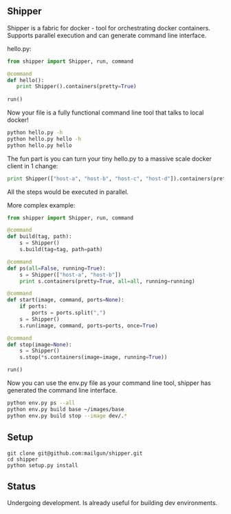 Shipper
-------
Shipper is a fabric for docker - tool for orchestrating docker containers.
Supports parallel execution and can generate command line interface.

hello.py:
```python
from shipper import Shipper, run, command

@command
def hello():
   print Shipper().containers(pretty=True)
 
run() 
```

Now your file is a fully functional command line tool that talks to local docker!

```bash
python hello.py -h
python hello.py hello -h
python hello.py hello
```

The fun part is you can turn your tiny hello.py to a massive scale docker client in 1 change:

```python
print Shipper(["host-a", "host-b", "host-c", "host-d"]).containers(pretty=True)
```

All the steps would be executed in parallel.

More complex example:

```python
from shipper import Shipper, run, command

@command
def build(tag, path):
    s = Shipper()
    s.build(tag=tag, path=path)

@command
def ps(all=False, running=True):
    s = Shipper(["host-a", "host-b"])
    print s.containers(pretty=True, all=all, running=running)

@command
def start(image, command, ports=None):
    if ports:
        ports = ports.split(",")
    s = Shipper()
    s.run(image, command, ports=ports, once=True)

@command
def stop(image=None):
    s = Shipper()
    s.stop(*s.containers(image=image, running=True))

run()
```

Now you can use the env.py file as your command line tool, shipper has generated the command line interface.

```bash
python env.py ps --all
python env.py build base ~/images/base
python env.py build stop --image dev/.*
```


Setup
-----
```shell
git clone git@github.com:mailgun/shipper.git
cd shipper
python setup.py install
```

Status
------
Undergoing development. Is already useful for building dev environments.
